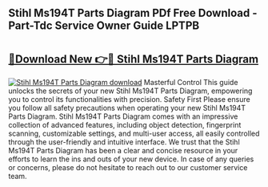 ## Stihl Ms194T Parts Diagram PDf Free Download - Part-Tdc Service Owner Guide LPTPB

# <h2><a href="http://dfnspr.blite.top/?on=Stihl+Ms194T+Parts+Diagram">🔗Download New 👉🔴 Stihl Ms194T Parts Diagram</a></h2>

[![Stihl Ms194T Parts Diagram download](https://i.imgur.com/lujVjoI.png)](http://dfnspr.blite.top/?on=Stihl+Ms194T+Parts+Diagram)
Masterful Control This guide unlocks the secrets of your new Stihl Ms194T Parts Diagram, empowering you to control its functionalities with precision. Safety First Please ensure you follow all safety precautions when operating your new Stihl Ms194T Parts Diagram. Stihl Ms194T Parts Diagram comes with an impressive collection of advanced features, including object detection, fingerprint scanning, customizable settings, and multi-user access, all easily controlled through the user-friendly and intuitive interface. We trust that the Stihl Ms194T Parts Diagram has been a clear and concise resource in your efforts to learn the ins and outs of your new device. In case of any queries or concerns, please do not hesitate to reach out to our customer service team.
